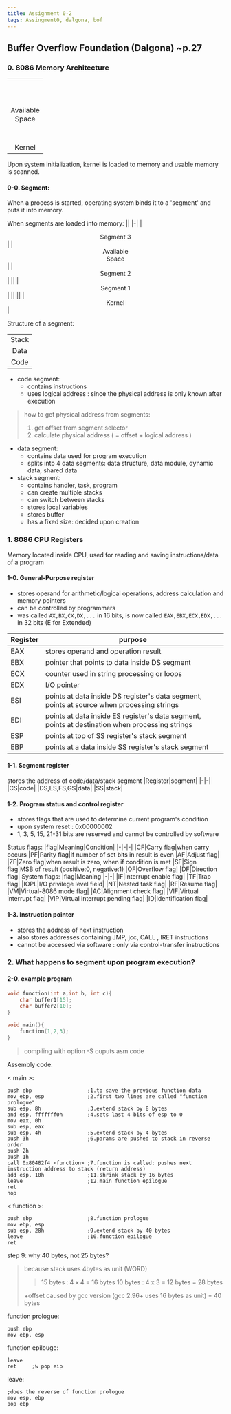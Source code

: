 ```yaml
---
title: Assignment 0-2
tags: Assingment0, dalgona, bof
---
```

## Buffer Overflow Foundation (Dalgona) ~p.27

### 0. 8086 Memory Architecture
||
|-|
|<center><br><br><br>Available<br>Space<br><br><br></center>|
|<center>Kernel</center>|

Upon system initialization, kernel is loaded to memory and usable memory is scanned.

#### 0-0. Segment:
When a process is started, operating system binds it to a 'segment' and puts it into memory.

When segments are loaded into memory:
||
|-|
|<center>Segment 3</center>|
|<center>Available<br>Space</center>|
|<center>Segment 2</center>|
||
|<center>Segment 1</center>|
||
||
|<center>Kernel</center>|


Structure of a segment:

||
|-|
|<center>Stack</center>|
|<center>Data</center>|
|<center>Code</center>|

- code segment:
	- contains instructions
	- uses logical address : since the physical address is only known after execution
> how to get physical address from segments:
> 1. get offset from segment selector
> 2. calculate physical address ( = offset + logical address )
- data segment:
	- contains data used for program execution
	- splits into 4 data segments: data structure, data module, dynamic data, shared data
- stack segment:
	- contains handler, task, program
	- can create multiple stacks
	- can switch between stacks
	- stores local variables
	- stores buffer
	- has a fixed size: decided upon creation

### 1. 8086 CPU Registers
Memory located inside CPU, used for reading and saving instructions/data of a program
#### 1-0. General-Purpose register
- stores operand for arithmetic/logical operations, address calculation and memory pointers 
- can be controlled by programmers
- was called `AX,BX,CX,DX,...` in 16 bits, is now called `EAX,EBX,ECX,EDX,...` in 32 bits (E for Extended)

|Register|purpose|
|-|-|
|EAX|stores operand and operation result|
|EBX|pointer that points to data inside DS segment|
|ECX|counter used in string processing or loops|
|EDX|I/O pointer|
|ESI|points at data inside DS register's data segment, points at source when processing strings|
|EDI|points at data inside ES register's data segment, points at destination when processing strings|
|ESP|points at top of SS register's stack segment|
|EBP|points at a data inside SS register's stack segment|

#### 1-1. Segment register
stores the address of code/data/stack segment
|Register|segment|
|-|-|
|CS|code|
|DS,ES,FS,GS|data|
|SS|stack|
#### 1-2. Program status and control register
- stores flags that are used to determine current program's condition
- upon system reset : 0x00000002
- 1, 3, 5, 15, 21-31 bits are reserved and cannot be controlled by software


Status flags:
|flag|Meaning|Condition|
|-|-|-|
|CF|Carry flag|when carry occurs
|PF|Parity flag|if number of set bits in result is even
|AF|Adjust flag|
|ZF|Zero flag|when result is zero, when if condition is met
|SF|Sign flag|MSB of result (positive:0, negative:1)
|OF|Overflow flag|
|DF|Direction flag|
System flags:
|flag|Meaning
|-|-|
|IF|Interrupt enable flag|
|TF|Trap flag|
|IOPL|I/O privilege level field|
|NT|Nested task flag|
|RF|Resume flag|
|VM|Virtual-8086 mode flag|
|AC|Alignment check flag|
|VIF|Virtual interrupt flag|
|VIP|Virtual interrupt pending flag|
|ID|Identification flag|

#### 1-3. Instruction pointer
- stores the address of next instruction
- also stores addresses containing JMP, jcc, CALL , IRET instructions
- cannot be accessed via software : only via control-transfer instructions

### 2. What happens to segment upon program execution?
#### 2-0. example program
```c
void function(int a,int b, int c){
	char buffer1[15];
	char buffer2[10];
}

void main(){
	function(1,2,3);
}
```
> compiling with option -S ouputs asm code

Assembly code:

< main >:
```assembly
push ebp                  ;1.to save the previous function data 
mov ebp, esp              ;2.first two lines are called "function prologue"
sub esp, 8h               ;3.extend stack by 8 bytes
and esp, fffffff0h        ;4.sets last 4 bits of esp to 0
mov eax, 0h					
sub esp, eax
sub esp, 4h               ;5.extend stack by 4 bytes
push 3h                   ;6.params are pushed to stack in reverse order
push 2h
push 1h
call 0x80482f4 <function> ;7.function is called: pushes next instruction address to stack (return address)
add esp, 10h              ;11.shrink stack by 16 bytes
leave                     ;12.main function epilogue
ret
nop
```
< function >:
```assembly
push ebp                  ;8.function prologue
mov ebp, esp
sub esp, 28h              ;9.extend stack by 40 bytes
leave                     ;10.function epilogue
ret
```
step 9: why 40 bytes, not 25 bytes?
>because stack uses 4bytes as unit (WORD)
>> 15 bytes : 4 x 4 = 16 bytes
>> 10 bytes : 4 x 3 = 12 bytes
>> = 28 bytes
>
>+offset caused by gcc version (gcc 2.96+ uses 16 bytes as unit)
>= 40 bytes

function prologue:
```assembly
push ebp
mov ebp, esp
```
function epilouge:
```assembly
leave
ret		;≒ pop eip
```
leave:
```assembly
;does the reverse of function prologue
mov esp, ebp
pop ebp
```

